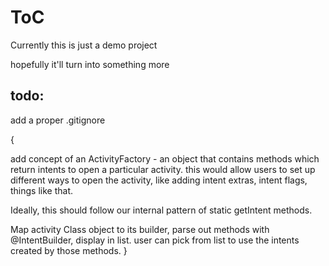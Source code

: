 ToC
===

Currently this is just a demo project

hopefully it'll turn into something more

todo: 
----
add a proper .gitignore


{

add concept of an ActivityFactory - an object that contains methods which return intents to open a particular activity. 
this would allow users to set up different ways to open the activity, like adding intent extras, intent flags, things like that. 

Ideally, this should follow our internal pattern of static getIntent methods. 

Map activity Class object to its builder, parse out methods with @IntentBuilder, display in list. user can pick from list to use the intents created by those methods. 
}
